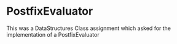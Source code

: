 # PostfixEvaluator
This was a DataStructures Class assignment which asked for the implementation of a PostfixEvaluator
